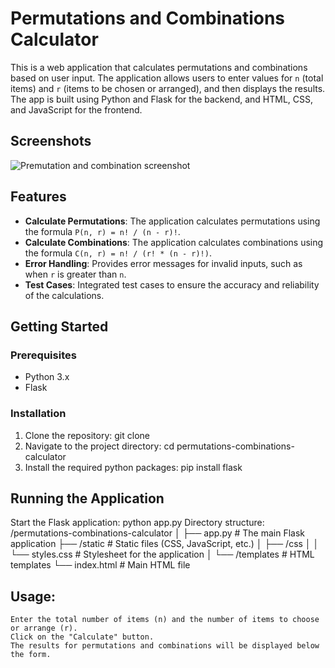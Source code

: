 # Permutations and Combinations Calculator

This is a web application that calculates permutations and combinations based on user input. The application allows users to enter values for `n` (total items) and `r` (items to be chosen or arranged), and then displays the results. The app is built using Python and Flask for the backend, and HTML, CSS, and JavaScript for the frontend.

## Screenshots
![Premutation and combination screenshot](https://github.com/user-attachments/assets/a19cb44a-4d21-4c3a-8587-b8919fb40865)

## Features

- **Calculate Permutations**: The application calculates permutations using the formula `P(n, r) = n! / (n - r)!`.
- **Calculate Combinations**: The application calculates combinations using the formula `C(n, r) = n! / (r! * (n - r)!)`.
- **Error Handling**: Provides error messages for invalid inputs, such as when `r` is greater than `n`.
- **Test Cases**: Integrated test cases to ensure the accuracy and reliability of the calculations.

## Getting Started

### Prerequisites

- Python 3.x
- Flask

### Installation

1. Clone the repository:
   git clone 
2. Navigate to the project directory: cd permutations-combinations-calculator
3. Install the required python packages: pip install flask

## Running the Application
Start the Flask application: python app.py
Directory structure:
/permutations-combinations-calculator
│
├── app.py                  # The main Flask application
├── /static                 # Static files (CSS, JavaScript, etc.)
│   ├── /css
│   │   └── styles.css      # Stylesheet for the application
│
└── /templates              # HTML templates
    └── index.html          # Main HTML file

## Usage:
    Enter the total number of items (n) and the number of items to choose or arrange (r).
    Click on the "Calculate" button.
    The results for permutations and combinations will be displayed below the form.

